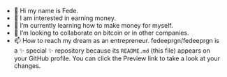 - 👋 Hi my name is Fede.
- 👀 I am interested in earning money.
- 🌱 I’m currently learning how to make money for myself.
- 💞️ I’m looking to collaborate on bitcoin or in other companies.
- 📫 How to reach my dream as an entrepreneur.
fedeeprgn/fedeeprgn is a ✨ special ✨ repository because its `README.md` (this file) appears on your GitHub profile.
You can click the Preview link to take a look at your changes.

